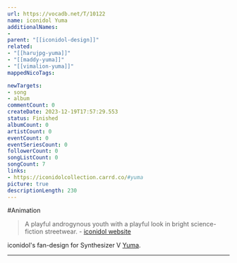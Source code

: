 ```yaml
---
url: https://vocadb.net/T/10122
name: iconidol Yuma
additionalNames: 
- 
parent: "[[iconidol-design]]"
related:
- "[[harujpg-yuma]]"
- "[[maddy-yuma]]"
- "[[vimalion-yuma]]"
mappedNicoTags:

newTargets:
- song
- album
commentCount: 0
createDate: 2023-12-19T17:57:29.553
status: Finished
albumCount: 0
artistCount: 0
eventCount: 0
eventSeriesCount: 0
followerCount: 0
songListCount: 0
songCount: 7
links: 
- https://iconidolcollection.carrd.co/#yuma
picture: true
descriptionLength: 230
---
```


#Animation

>A playful androgynous youth with a playful look in bright science-fiction streetwear.
\- [iconidol website](https://iconidolcollection.carrd.co/#yuma)

iconidol's fan-design for Synthesizer V [Yuma](https://vocadb.net/Ar/109074).

---


